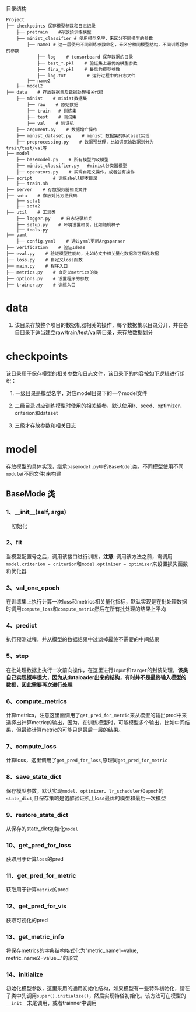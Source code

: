 目录结构

```
Project
├── checkpoints 保存模型参数和日志记录
    ├── pretrain    #存放预训练模型
    ├── minist_classifier # 使用模型名字，来区分不同模型的参数
        ├── name1 # 这一层使用不同训练参数命名，来区分相同模型结构，不同训练超参的参数
            ├── log    # tensorboard 保存数据的目录
            ├── best_*.pkl    # 验证集上最优的模型参数
            ├── fina_*.pkl    # 最后的模型参数
            ├── log.txt        # 运行过程中的日志文件
        ├── name2
    ├── model2
├── data    # 存放数据集及数据处理相关代码
    ├── minist    # minist数据集
        ├── raw    # 原始数据 
        ├── train   # 训练集 
        ├── test    # 测试集
        ├── val    # 验证机
    ├── argument.py    # 数据增广操作
    ├── minist_dataset.py    # minist 数据集的Dataset实现
    ├── preprocessing.py    # 数据预处理，比如讲原始数据划分为train/test/val等
├── model
    ├── basemodel.py    # 所有模型的及模型
    ├── minist_classifier.py   #minist分类器模型
    ├── operators.py    # 实现自定义操作，或者公有操作
├── script        # 训练shell脚本目录
    ├── train.sh    
├── server    # 存放服务器相关文件
├── sota    # 存放对比方法代码
    ├── sota1
    ├── sota2
├── util    # 工具类
    ├── logger.py    # 日志记录相关
    ├── setup.py    # 环境设置相关，比如随机种子
    ├── tools.py   
├── yaml
    ├── config.yaml    # 通过yaml更新Argsparser
├── verification    # 验证Ideas
├── eval.py    # 验证模型性能的，比如论文中相关量化数据和可视化数据
├── loss.py    # 自定义loss函数
├── main.py    # 程序入口
├── metrics.py    # 自定义metrics的类    
├── options.py    # 设置程序的参数
├── trainer.py    # 训练入口
```

# data

1. 该目录存放整个项目的数据机器相关的操作，每个数据集以目录分开，并在各自目录下适当建立raw/train/test/val等目录，来存放数据划分

# checkpoints

该目录用于保存模型的相关参数和日志文件，该目录下的内容按如下逻辑进行组织：

   1.  一级目录是模型名字，对应model目录下的一个model文件

2. 二级目录对应训练模型时使用的相关超参，默认使用lr、seed、optimizer、criterion和dataset

3. 三级才存放参数和相关日志

# model

存放模型的具体实现，继承`basemodel.py`中的`BaseModel`类。不同模型使用不同`module`(不同文件)来构建

## BaseMode 类

### 1、**\_\_init\_\_(self, args)**

    初始化

### 2、fit

当模型配置号之后，调用该接口进行训练，**注意**: 调用该方法之前，需调用`model.criterion = criterion`和`model.optimizer = optimizer`来设置损失函数和优化器

### 3、val_one_epoch

在训练集上执行计算一次loss和metrics相关量化指标，默认实现是在批处理数据时调用`compute_loss`和`compute_metric`然后在所有批处理的结果上平均

### 4、predict

执行预测过程，并从模型的数据结果中过滤掉最终不需要的中间结果

### 5、step

在批处理数据上执行一次前向操作，在这里进行`input`和`target`的封装处理，**该类自己实现概率很大，因为从dataloader出来的结构，有时并不是最终输入模型的数据，因此需要再次进行处理**

### 6、compute_metrics

计算metrics，注意这里面调用了`get_pred_for_metric`来从模型的输出pred中来选择出计算metric的输出，因为，在训练模型时，可能模型多个输出，比如中间结果，但最终计算metric的可能只是最后一层的结果。

### 7、compute_loss

计算loss，这里调用了`get_pred_for_loss`,原理同`get_pred_for_metric`

### 8、save_state_dict

保存模型参数。默认实现`model`、`optimizer`、`lr_scheduler`和`epoch`的`state_dict`,且保存策略是饱醉验证机上loss最优的模型和最后一次模型

### 9、restore_state_dict

从保存的state_dict初始化`model`

### 10、get_pred_for_loss

获取用于计算`loss`的pred

### 11、get_pred_for_metric

获取用于计算`metric`的pred

### 12、get_pred_for_vis

获取可视化的pred

### 13、get_metric_info

将保存metrics的字典结构格式化为"metric_name1=value, metric_name2=value..."的形式

### 14、initialize

初始化模型参数，这里采用的通用初始化结构，如果模型有一些特殊初始化，请在子类中先调用`super().initialize()`，然后实现特俗初始化。该方法可在模型的`__init__`末尾调用，或者trainner中调用
